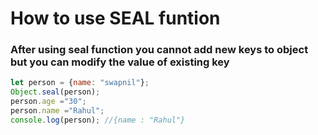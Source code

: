 # How to use SEAL funtion

### After using seal function you cannot add new keys to object but you can modify the value of existing key
```js
let person = {name: "swapnil"};
Object.seal(person);
person.age ="30";
person.name ="Rahul";
console.log(person); //{name : "Rahul"}
```